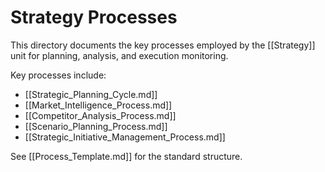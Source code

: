 # Strategy Processes

This directory documents the key processes employed by the [[Strategy]] unit for planning, analysis, and execution monitoring.

Key processes include:
- [[Strategic_Planning_Cycle.md]]
- [[Market_Intelligence_Process.md]]
- [[Competitor_Analysis_Process.md]]
- [[Scenario_Planning_Process.md]]
- [[Strategic_Initiative_Management_Process.md]]

See [[Process_Template.md]] for the standard structure. 